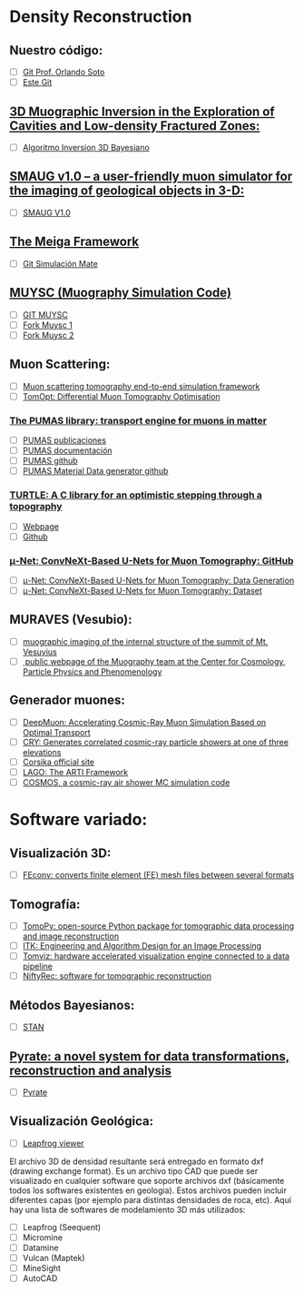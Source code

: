 # Density Reconstruction

## Nuestro código:
- [ ] [Git Prof. Orlando Soto](https://gitlab.cern.ch/osotosan/density_reconstruction)
- [ ] [Este Git](https://github.com/diegolmos/muography)

## [3D Muographic Inversion in the Exploration of Cavities and Low-density Fractured Zones:](https://academic.oup.com/gji/article/236/1/700/7335291)
- [ ] [Algoritmo Inversion 3D Bayesiano](https://zenodo.org/records/10039746)

## [SMAUG v1.0 – a user-friendly muon simulator for the imaging of geological objects in 3-D:](https://gmd.copernicus.org/articles/15/2441/2022/gmd-15-2441-2022.html)
- [ ] [SMAUG V1.0](https://zenodo.org/records/5547356)

## [The Meiga Framework](https://jais.andromedapublisher.org/index.php/JAIS/article/view/266)
- [ ] [Git Simulación Mate](https://github.com/ataboadanunez/meiga)

## [MUYSC (Muography Simulation Code)](https://halley.uis.edu.co/fuego/en/muysc-2/)
- [ ] [GIT MUYSC](https://github.com/Jhosgun/MUYSC)
- [ ] [Fork Muysc 1](https://github.com/JesusPenha/MUYSC_Tomo)
- [ ] [Fork Muysc 2](https://github.com/Delaican/MUYSC)

## Muon Scattering:
- [ ] [Muon scattering tomography end-to-end simulation framework](https://github.com/MaximeLagrange/Muography_Workshop_BND_2023)
- [ ] [TomOpt: Differential Muon Tomography Optimisation](https://github.com/GilesStrong/tomopt)

### [The PUMAS library: transport engine for muons in matter](https://www.sciencedirect.com/science/article/pii/S0010465522001576?via%3Dihub)
- [ ] [PUMAS publicaciones](https://niess.github.io/pumas-pages/)
- [ ] [PUMAS documentación](https://pumas.readthedocs.io/en/latest/)
- [ ] [PUMAS github](https://github.com/niess/pumas)
- [ ] [PUMAS Material Data generator github](https://github.com/niess/pumas-materials)

### [TURTLE: A C library for an optimistic stepping through a topography](https://www.sciencedirect.com/science/article/pii/S0010465519303078)
- [ ] [Webpage](https://niess.github.io/turtle-pages/)
- [ ] [Github](https://github.com/niess/turtle)

### [μ-Net: ConvNeXt-Based U-Nets for Muon Tomography: GitHub](https://github.com/jedlimlx/Muon-Tomography-AI)
- [ ] [μ-Net: ConvNeXt-Based U-Nets for Muon Tomography: Data Generation](https://github.com/jedlimlx/Muons-Data-Generation)
- [ ] [μ-Net: ConvNeXt-Based U-Nets for Muon Tomography: Dataset](https://www.kaggle.com/datasets/tomandjerry2005/muons-scattering-dataset)

## MURAVES (Vesubio):
- [ ] [muographic imaging of the internal structure of the summit of Mt. Vesuvius](https://github.com/muraves)
- [ ] [ public webpage of the Muography team at the Center for Cosmology, Particle Physics and Phenomenology](https://cp3-git.irmp.ucl.ac.be/muographycp3/public-material)

## Generador muones:
- [ ] [DeepMuon: Accelerating Cosmic-Ray Muon Simulation Based on Optimal Transport](https://github.com/wangab0/deepmuon)
- [ ] [CRY: Generates correlated cosmic-ray particle showers at one of three elevations](https://nuclear.llnl.gov/simulation/)
- [ ] [Corsika official site](https://www.iap.kit.edu/corsika/)
- [ ] [LAGO: The ARTI Framework](https://github.com/lagoproject/arti)
- [ ] [COSMOS, a cosmic-ray air shower MC simulation code](http://cosmos.icrr.u-tokyo.ac.jp/COSMOSweb/)

# Software variado:

## Visualización 3D:
- [ ] [FEconv: converts finite element (FE) mesh files between several formats](https://victorsndvg.github.io/FEconv/formats/gmshmsh.xhtml)

## Tomografía:
- [ ] [TomoPy: open-source Python package for tomographic data processing and image reconstruction](https://tomopy.readthedocs.io/en/stable/)
- [ ] [ITK: Engineering and Algorithm Design for an Image Processing](https://itk.org)
- [ ] [Tomviz: hardware accelerated visualization engine connected to a data pipeline](https://tomviz.org/)
- [ ] [NiftyRec: software for tomographic reconstruction](http://niftyrec.scienceontheweb.net/wordpress/)

## Métodos Bayesianos:
- [ ] [STAN](https://mc-stan.org/)

## [Pyrate: a novel system for data transformations, reconstruction and analysis](https://iopscience.iop.org/article/10.1088/1742-6596/2438/1/012061/pdf)
- [ ] [Pyrate](https://github.com/fscutti/pyrate) 

## Visualización Geológica:
- [ ] [Leapfrog viewer](https://www.seequent.com/products-solutions/leapfrog-viewer/)

El archivo 3D de densidad resultante será entregado en formato dxf (drawing exchange format). Es un archivo tipo CAD que puede ser visualizado en cualquier software que soporte archivos dxf (básicamente todos los softwares existentes en geologia). Estos archivos pueden incluir diferentes capas (por ejemplo para distintas densidades de roca, etc). Aquí hay una lista de softwares de modelamiento 3D más utilizados:

- [ ] Leapfrog (Seequent)
- [ ] Micromine
- [ ] Datamine
- [ ] Vulcan (Maptek)
- [ ] MineSight
- [ ] AutoCAD
